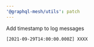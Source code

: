 ```yaml
---
'@graphql-mesh/utils': patch
---
```


Add timestamp to log messages

```
[2021-09-29T14:00:00.000Z] XXXX
```
